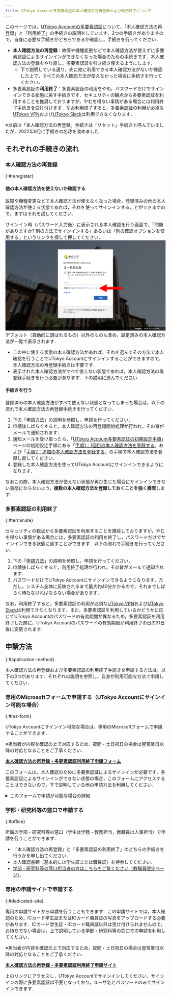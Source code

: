 ```yaml
---
title: UTokyo Account多要素認証の本人確認方法再登録および利用終了について
---
```


このページでは，[UTokyo Accountの多要素認証](.)について，「本人確認方法の再登録」と「利用終了」の手続きの説明をしています．2つの手続きがありますので，自身に必要な手続きがどちらであるか確認し，手続きを行ってください．

- **本人確認方法の再登録**：故障や機種変更などで本人確認方法が使えずに多要素認証によるサインインができなくなった場合のための手続きです．本人確認方法の登録をやり直し，多要素認証を引き続き使えるようにします．
    - 下で説明している通り，先に他に利用できる本人確認方法がないか確認した上で，すべての本人確認方法が使えなかった場合に手続きを行ってください．
- 多要素認証の**利用終了**：多要素認証の利用をやめ，パスワードだけでサインインできる状態に戻す手続きです．セキュリティの観点から多要素認証を利用することを推奨しておりますが，やむを得ない事情がある場合には利用終了手続きを受け付けます．なお利用終了すると，多要素認証の利用が必須な[UTokyo VPN](/utokyo_vpn/)および[UTokyo Slack](/slack/)は利用できなくなります．

※以前は「本人確認方法の再登録」手続きは「リセット」手続きと呼んでいましたが，2022年9月に手続きの名称を改めました．

## それぞれの手続きの流れ

### 本人確認方法の再登録
{:#reregister}

#### 他の本人確認方法を使えないか確認する

故障や機種変更などで本人確認方法が使えなくなった場合，登録済みの他の本人確認方法が使える状態であれば，それを使ってサインインすることができますので，まずはそれを試してください．

サインイン時（パスワード入力後）に表示される本人確認を行う画面で，「問題がありますか? 別の方法でサインインする」あるいは「別の確認オプションを使用する」というリンクを探して押してください．
<img src="signin_with_another_method.png">
デフォルト（自動的に選ばれるもの）以外のものも含め，設定済みの本人確認方法が一覧で表示されます．

- この中に使える状態の本人確認方法があれば，それを選んでその方法で本人確認を行うことでUTokyo Accountにサインインすることができますので，本人確認方法の再登録手続きは不要です．
- 表示された本人確認方法がすべて使えない状態であれば，本人確認方法の再登録手続きを行う必要があります．下の説明に進んでください．

#### 手続きを行う

登録済みの本人確認方法がすべて使えない状態となってしまった場合は，以下の流れで本人確認方法の再登録手続きを行ってください．

1. 下の「[申請方法](#application-method)」の説明を参照し，申請を行ってください．
1. 申請後しばらくすると，本人確認方法の再登録開始処理が行われ，その旨がメールで通知されます．
1. 通知メールを受け取ったら，「[UTokyo Account多要素認証の初期設定手順](initial/)」ページの初期設定手順にある「[手順1：1個目の本人確認方法を登録する](initial/#first)」および「[手順2：追加の本人確認方法を登録する](initial/#alternative)」の手順で本人確認方法を登録し直してください．
1. 登録した本人確認方法を使ってUTokyo Accountにサインインできるようになります．

なおこの際，本人確認方法が使えない状態が再び生じた場合にサインインできない事態にならないよう，**複数の本人確認方法を登録しておくことを強く推奨**します．

### 多要素認証の利用終了
{:#terminate}

セキュリティの観点から多要素認証を利用することを推奨しておりますが，やむを得ない事情がある場合には，多要素認証の利用を終了し，パスワードだけでサインインできる状態に戻すことができます．以下の流れで手続きを行ってください．

1. 下の「[申請方法](#application-method)」の説明を参照し，申請を行ってください．
1. 申請後しばらくすると，利用終了処理が行われ，その旨がメールで通知されます．
1. パスワードだけでUTokyo Accountにサインインできるようになります．ただし，システム全体に反映されるまで最大約40分かかるので，それまでしばらく待たなければならない場合があります．

なお，利用終了すると，多要素認証の利用が必須な[UTokyo VPN](/utokyo_vpn/)および[UTokyo Slack](/slack/)は利用できなくなります．また，多要素認証を利用しているかどうかに応じてUTokyo Accountのパスワードの有効期間が異なるため，多要素認証を利用終了した際に，UTokyo Accountのパスワードの有効期限が利用終了の日の31日後に変更されます．

## 申請方法
{:#application-method}

本人確認方法の再登録および多要素認証の利用終了手続きを申請する方法は，以下の3つがあります．それぞれの説明を参照し，自身が利用可能な方法で申請してください．

### 専用のMicrosoftフォームで申請する（UTokyo Accountにサインイン可能な場合）
{:#ms-form}

UTokyo Accountにサインイン可能な場合は，専用のMicrosoftフォームで申請することができます．

※担当者が内容を確認の上で対応するため，夜間・土日祝日の場合は翌営業日以降の対応となることをご了承ください．

<b class="box center">
<a href="https://forms.office.com/r/NS4sh40RjR">本人確認方法の再登録・多要素認証利用終了申請フォーム</a>
</b>

このフォームは，本人確認のために多要素認証によるサインインが必要です．多要素認証によるサインインができない状態の場合，このフォームにアクセスすることはできないので，下で説明している他の申請方法を利用してください．

<details>
    <summary>このフォームで申請が可能な場合の詳細</summary>
    次のような場合にこのフォームを利用した申請が可能であると想定しています．
    <ul>
        <li>
            多要素認証の初期設定を行っている途中でトラブルが生じ，本人確認方法の再登録が必要になった場合
            <ul>
                <li>初期設定の手順4（利用申請）を行うまではサインインの際に多要素認証を求められることがないため，初期設定の途中であればMicrosoftフォームにサインインしてアクセスすることが可能な場合があります．</li>
            </ul>
        </li>
        <li>多要素認証を利用してサインインすることはできているが，利用終了したい場合</li>
    </ul>
</details>



### 学部・研究科等の窓口で申請する
{:#office}

所属の学部・研究科等の窓口（学生は学務・教務担当，教職員は人事担当）で申請を行うことができます．

- 「本人確認方法の再登録」と「多要素認証の利用終了」のどちらの手続きを行うかを申し出てください．
- 本人確認書類（基本的には学生証または職員証）を持参してください．
- [学部・研究科等の窓口担当者の方はこちらをご覧ください（教職員限定ページ）](https://univtokyo.sharepoint.com/sites/utokyoportal/wiki/d/MFA_Reset_Request.aspx)．

### 専用の申請サイトで申請する
{:#dedicated-site}

専用の申請サイトから申請を行うこともできます．この申請サイトでは，本人確認のため，ICカード学生証またはICカード職員証の写真をアップロードする必要があります．ICカード学生証・ICカード職員証以外は受け付けられませんので，お持ちでない場合は，上で説明している学部・研究科等の窓口での申請を利用してください．

※担当者が内容を確認の上で対応するため，夜間・土日祝日の場合は翌営業日以降の対応となることをご了承ください．

<b class="box center">
<a href="https://identification.adm.u-tokyo.ac.jp/ident/">本人確認方法の再登録・多要素認証利用終了申請サイト</a>
</b>

上のリンクにアクセスし，UTokyo Accountでサインインしてください．サインインの際に多要素認証は不要となっており，ユーザ名とパスワードのみでサインインできます．
